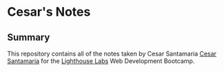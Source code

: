 # Cesar's Notes
## Summary 

This repository contains all of the notes taken by Cesar Santamaria [Cesar Santamaria](https://github.com/cesar-santamaria) for the [Lighthouse Labs](https://www.lighthouselabs.ca/) Web Development Bootcamp.